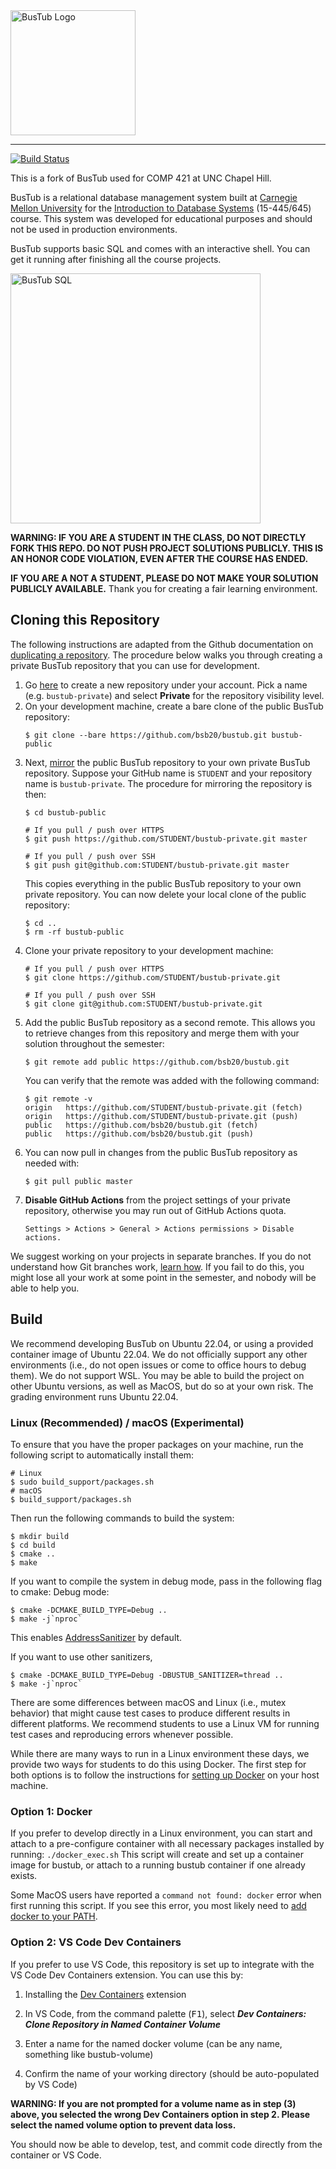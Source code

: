 <img src="logo/bustub-whiteborder.svg" alt="BusTub Logo" height="200">

-----------------

[![Build Status](https://github.com/bsb20/bustub/actions/workflows/cmake.yml/badge.svg)](https://github.com/bsb20/bustub/actions/workflows/cmake.yml)

This is a fork of BusTub used for COMP 421 at UNC Chapel Hill.

BusTub is a relational database management system built at [Carnegie Mellon University](https://db.cs.cmu.edu) for the [Introduction to Database Systems](https://15445.courses.cs.cmu.edu) (15-445/645) course. This system was developed for educational purposes and should not be used in production environments.

BusTub supports basic SQL and comes with an interactive shell. You can get it running after finishing all the course projects.

<img src="logo/sql.png" alt="BusTub SQL" width="400">

**WARNING: IF YOU ARE A STUDENT IN THE CLASS, DO NOT DIRECTLY FORK THIS REPO. DO NOT PUSH PROJECT SOLUTIONS PUBLICLY. THIS IS AN HONOR CODE VIOLATION, EVEN AFTER THE COURSE HAS ENDED.**


**IF YOU ARE A NOT A STUDENT, PLEASE DO NOT MAKE YOUR SOLUTION PUBLICLY AVAILABLE.** Thank you for creating a fair learning environment.

## Cloning this Repository

The following instructions are adapted from the Github documentation on [duplicating a repository](https://docs.github.com/en/github/creating-cloning-and-archiving-repositories/creating-a-repository-on-github/duplicating-a-repository). The procedure below walks you through creating a private BusTub repository that you can use for development.

1. Go [here](https://github.com/new) to create a new repository under your account. Pick a name (e.g. `bustub-private`) and select **Private** for the repository visibility level.
2. On your development machine, create a bare clone of the public BusTub repository:
   ```console
   $ git clone --bare https://github.com/bsb20/bustub.git bustub-public
   ```
3. Next, [mirror](https://git-scm.com/docs/git-push#Documentation/git-push.txt---mirror) the public BusTub repository to your own private BusTub repository. Suppose your GitHub name is `STUDENT` and your repository name is `bustub-private`. The procedure for mirroring the repository is then:
   ```console
   $ cd bustub-public
   
   # If you pull / push over HTTPS
   $ git push https://github.com/STUDENT/bustub-private.git master

   # If you pull / push over SSH
   $ git push git@github.com:STUDENT/bustub-private.git master
   ```
   This copies everything in the public BusTub repository to your own private repository. You can now delete your local clone of the public repository:
   ```console
   $ cd ..
   $ rm -rf bustub-public
   ```
4. Clone your private repository to your development machine:
   ```console
   # If you pull / push over HTTPS
   $ git clone https://github.com/STUDENT/bustub-private.git

   # If you pull / push over SSH
   $ git clone git@github.com:STUDENT/bustub-private.git
   ```
5. Add the public BusTub repository as a second remote. This allows you to retrieve changes from this repository and merge them with your solution throughout the semester:
   ```console
   $ git remote add public https://github.com/bsb20/bustub.git
   ```
   You can verify that the remote was added with the following command:
   ```console
   $ git remote -v
   origin	https://github.com/STUDENT/bustub-private.git (fetch)
   origin	https://github.com/STUDENT/bustub-private.git (push)
   public	https://github.com/bsb20/bustub.git (fetch)
   public	https://github.com/bsb20/bustub.git (push)
   ```
6. You can now pull in changes from the public BusTub repository as needed with:
   ```console
   $ git pull public master
   ```
7. **Disable GitHub Actions** from the project settings of your private repository, otherwise you may run out of GitHub Actions quota.
   ```
   Settings > Actions > General > Actions permissions > Disable actions.
   ```

We suggest working on your projects in separate branches. If you do not understand how Git branches work, [learn how](https://git-scm.com/book/en/v2/Git-Branching-Basic-Branching-and-Merging). If you fail to do this, you might lose all your work at some point in the semester, and nobody will be able to help you.

## Build

We recommend developing BusTub on Ubuntu 22.04, or using a provided container image of Ubuntu 22.04. We do not officially support any other environments (i.e., do not open issues or come to office hours to debug them). We do not support WSL. You may be able to build the project on other Ubuntu versions, as well as MacOS, but do so at your own risk.  The grading environment runs
Ubuntu 22.04.

### Linux (Recommended) / macOS (Experimental)

To ensure that you have the proper packages on your machine, run the following script to automatically install them:

```console
# Linux
$ sudo build_support/packages.sh
# macOS
$ build_support/packages.sh
```

Then run the following commands to build the system:

```console
$ mkdir build
$ cd build
$ cmake ..
$ make
```

If you want to compile the system in debug mode, pass in the following flag to cmake:
Debug mode:

```console
$ cmake -DCMAKE_BUILD_TYPE=Debug ..
$ make -j`nproc`
```
This enables [AddressSanitizer](https://github.com/google/sanitizers) by default.

If you want to use other sanitizers,

```console
$ cmake -DCMAKE_BUILD_TYPE=Debug -DBUSTUB_SANITIZER=thread ..
$ make -j`nproc`
```

There are some differences between macOS and Linux (i.e., mutex behavior) that might cause test cases
to produce different results in different platforms. We recommend students to use a Linux VM for running
test cases and reproducing errors whenever possible.

While there are many ways to run in a Linux environment these days, we provide two ways for students to do this using Docker.
The first step for both options is to follow the instructions for [setting up Docker](https://docs.docker.com/get-started/get-docker/) on your host machine.

### Option 1: Docker
If you prefer to develop directly in a Linux environment, you can start and attach to a pre-configure container with all necessary packages installed by running:
```./docker_exec.sh```
This script will create and set up a container image for bustub, or attach to a running bustub container if one already exists.

Some MacOS users have reported a `command not found: docker` error when first running this script.  If you see this error, you most likely need to [add docker to your PATH](https://stackoverflow.com/questions/64009138/docker-command-not-found-when-running-on-mac).

### Option 2: VS Code Dev Containers
If you prefer to use VS Code, this repository is set up to integrate with the VS Code Dev Containers extension.
You can use this by:
1.  Installing the [Dev Containers](https://code.visualstudio.com/docs/devcontainers/containers) extension

2.  In VS Code, from the command palette (<kbd>F1</kbd>), select ***Dev Containers: Clone Repository in Named Container Volume***

3.  Enter a name for the named docker volume (can be any name, something like bustub-volume)

4.  Confirm the name of your working directory (should be auto-populated by VS Code)

**WARNING: If you are not prompted for a volume name as in step (3) above, you selected the wrong Dev Containers option in step 2.  Please select the named volume option to prevent data loss.**

You should now be able to develop, test, and commit code directly from the container or VS Code.
